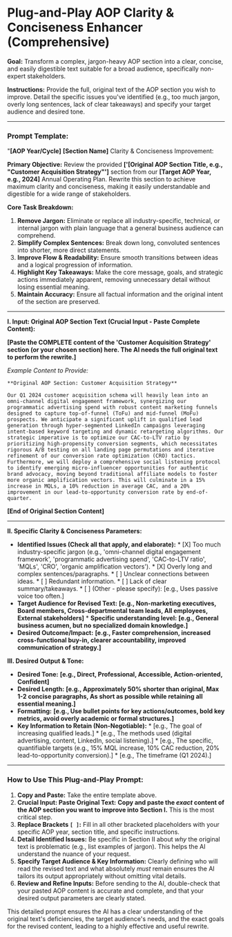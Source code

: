 # Plug-and-Play AOP Clarity & Conciseness Enhancer (Comprehensive)

**Goal:** Transform a complex, jargon-heavy AOP section into a clear, concise, and easily digestible text suitable for a broad audience, specifically non-expert stakeholders.

**Instructions:** Provide the full, original text of the AOP section you wish to improve. Detail the specific issues you've identified (e.g., too much jargon, overly long sentences, lack of clear takeaways) and specify your target audience and desired tone.

---

### Prompt Template:

"**[AOP Year/Cycle]** **[Section Name]** Clarity & Conciseness Improvement:

**Primary Objective:** Review the provided **['[Original AOP Section Title, e.g., "Customer Acquisition Strategy"']** section from our **[Target AOP Year, e.g., 2024]** Annual Operating Plan. Rewrite this section to achieve maximum clarity and conciseness, making it easily understandable and digestible for a wide range of stakeholders.

**Core Task Breakdown:**
1.  **Remove Jargon:** Eliminate or replace all industry-specific, technical, or internal jargon with plain language that a general business audience can comprehend.
2.  **Simplify Complex Sentences:** Break down long, convoluted sentences into shorter, more direct statements.
3.  **Improve Flow & Readability:** Ensure smooth transitions between ideas and a logical progression of information.
4.  **Highlight Key Takeaways:** Make the core message, goals, and strategic actions immediately apparent, removing unnecessary detail without losing essential meaning.
5.  **Maintain Accuracy:** Ensure all factual information and the original intent of the section are preserved.

---

**I. Input: Original AOP Section Text (Crucial Input - Paste Complete Content):**

   **[Paste the COMPLETE content of the 'Customer Acquisition Strategy' section (or your chosen section) here. The AI needs the full original text to perform the rewrite.]**

   *Example Content to Provide:*
   ```
   **Original AOP Section: Customer Acquisition Strategy**

   Our Q1 2024 customer acquisition schema will heavily lean into an omni-channel digital engagement framework, synergizing our programmatic advertising spend with robust content marketing funnels designed to capture top-of-funnel (ToFu) and mid-funnel (MoFu) prospects. We anticipate a significant uplift in qualified lead generation through hyper-segmented LinkedIn campaigns leveraging intent-based keyword targeting and dynamic retargeting algorithms. Our strategic imperative is to optimize our CAC-to-LTV ratio by prioritizing high-propensity conversion segments, which necessitates rigorous A/B testing on all landing page permutations and iterative refinement of our conversion rate optimization (CRO) tactics. Furthermore, we will deploy a comprehensive social listening protocol to identify emerging micro-influencer opportunities for authentic brand advocacy, moving beyond traditional affiliate models to foster more organic amplification vectors. This will culminate in a 15% increase in MQLs, a 10% reduction in average CAC, and a 20% improvement in our lead-to-opportunity conversion rate by end-of-quarter.
   ```
   **[End of Original Section Content]**

---

**II. Specific Clarity & Conciseness Parameters:**

   *   **Identified Issues (Check all that apply, and elaborate):**
      *   [X] Too much industry-specific jargon (e.g., 'omni-channel digital engagement framework', 'programmatic advertising spend', 'CAC-to-LTV ratio', 'MQLs', 'CRO', 'organic amplification vectors').
      *   [X] Overly long and complex sentences/paragraphs.
      *   [ ] Unclear connections between ideas.
      *   [ ] Redundant information.
      *   [ ] Lack of clear summary/takeaways.
      *   [ ] (Other - please specify): [e.g., Uses passive voice too often.]
   *   **Target Audience for Revised Text:** **[e.g., Non-marketing executives, Board members, Cross-departmental team leads, All employees, External stakeholders]**
      *   **Specific understanding level:** **[e.g., General business acumen, but no specialized domain knowledge.]**
   *   **Desired Outcome/Impact:** **[e.g., Faster comprehension, increased cross-functional buy-in, clearer accountability, improved communication of strategy.]**

**III. Desired Output & Tone:**
   *   **Desired Tone:** **[e.g., Direct, Professional, Accessible, Action-oriented, Confident]**
   *   **Desired Length:** **[e.g., Approximately 50% shorter than original, Max 1-2 concise paragraphs, As short as possible while retaining all essential meaning.]**
   *   **Formatting:** **[e.g., Use bullet points for key actions/outcomes, bold key metrics, avoid overly academic or formal structures.]**
   *   **Key Information to Retain (Non-Negotiable):**
      *   [e.g., The goal of increasing qualified leads.]
      *   [e.g., The methods used (digital advertising, content, LinkedIn, social listening).]
      *   [e.g., The specific, quantifiable targets (e.g., 15% MQL increase, 10% CAC reduction, 20% lead-to-opportunity conversion).]
      *   [e.g., The timeframe (Q1 2024).]

---

### How to Use This Plug-and-Play Prompt:

1.  **Copy and Paste:** Take the entire template above.
2.  **Crucial Input: Paste Original Text:** **Copy and paste the *exact* content of the AOP section you want to improve into Section I.** This is the most critical step.
3.  **Replace Brackets `[ ]`:** Fill in all other bracketed placeholders with your specific AOP year, section title, and specific instructions.
4.  **Detail Identified Issues:** Be specific in Section II about *why* the original text is problematic (e.g., list examples of jargon). This helps the AI understand the nuance of your request.
5.  **Specify Target Audience & Key Information:** Clearly defining who will read the revised text and what absolutely *must* remain ensures the AI tailors its output appropriately without omitting vital details.
6.  **Review and Refine Inputs:** Before sending to the AI, double-check that your pasted AOP content is accurate and complete, and that your desired output parameters are clearly stated.

This detailed prompt ensures the AI has a clear understanding of the original text's deficiencies, the target audience's needs, and the exact goals for the revised content, leading to a highly effective and useful rewrite.
